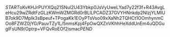$START$oKvKHJrPUYXQq21SNul2U43Ybkp0JsVyUweLYad7y22f3f+R43AvgLeHcu29wZRdtFzGLzKWmWZMGRd0rBLlLPCADZ37GVYHNnkdp2NIzjYLMIUB7ok9D7MpIk3sBpeuf+TPogaKk1EOyPTsVso09xXaNh2TQHCt1OOmhynmCOo8FZWZ0jYG/PauvTZy1L/5nmsKpj4FpOwQXZnVKhhHeXddUnEm4uQDGuglFsUN9/Optrp+VFQvRoEOf2ismacP$END$